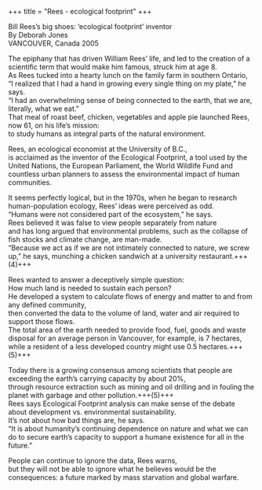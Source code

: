 +++
title = "Rees - ecological footprint"
+++

Bill Rees’s big shoes: ‘ecological footprint’ inventor  
By Deborah Jones  
VANCOUVER, Canada 2005

The epiphany that has driven William Rees’ life, and led to the creation of a scientific term that would make him famous, struck him at age 8.  
As Rees tucked into a hearty lunch on the family farm in southern Ontario,  
“I realized that I had a hand in growing every single thing on my plate,” he says.  
“I had an overwhelming sense of being connected to the earth, that we are, literally, what we eat.”  
That meal of roast beef, chicken, vegetables and apple pie launched Rees, now 61, on his life’s mission:  
to study humans as integral parts of the natural environment.

Rees, an ecological economist at the University of B.C.,  
is acclaimed as the inventor of the Ecological Footprint, a tool used by the United Nations, the European Parliament, the World Wildlife Fund and countless urban planners to assess the environmental impact of human communities.

It seems perfectly logical, but in the 1970s, when he began to research human-population ecology, Rees’ ideas were perceived as odd.  
“Humans were not considered part of the ecosystem,” he says.  
Rees believed it was false to view people separately from nature  
and has long argued that environmental problems, such as the collapse of fish stocks and climate change, are man-made.  
“Because we act as if we are not intimately connected to nature, we screw up,” he says, munching a chicken sandwich at a university restaurant.+++(4)+++

Rees wanted to answer a deceptively simple question:  
How much land is needed to sustain each person?  
He developed a system to calculate flows of energy and matter to and from any defined community,  
then converted the data to the volume of land, water and air required to support those flows.  
The total area of the earth needed to provide food, fuel, goods and waste disposal for an average person in Vancouver, for example, is 7 hectares,  
while a resident of a less developed country might use 0.5 hectares.+++(5)+++

Today there is a growing consensus among scientists that people are exceeding the earth’s carrying capacity by about 20%,  
through resource extraction such as mining and oil drilling and in fouling the planet with garbage and other pollution.+++(5)+++  
Rees says Ecological Footprint analysis can make sense of the debate about development vs. environmental sustainability.  
It’s not about how bad things are, he says.  
“It is about humanity’s continuing dependence on nature and what we can do to secure earth’s capacity to support a humane existence for all in the future.”

People can continue to ignore the data, Rees warns,  
but they will not be able to ignore what he believes would be the consequences: a future marked by mass starvation and global warfare.


